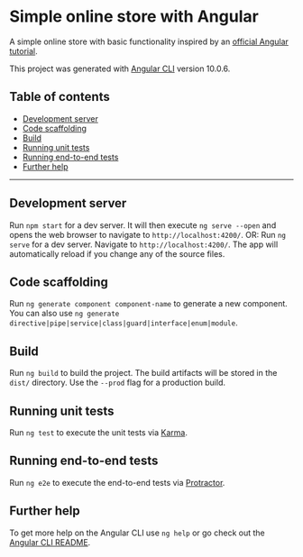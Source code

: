# Simple online store with Angular

A simple online store with basic functionality inspired by an [official Angular tutorial](https://angular.io/start{:target="_blank"}).

This project was generated with [Angular CLI](https://github.com/angular/angular-cli) version 10.0.6.

## Table of contents
- [Development server](#Development-server)
- [Code scaffolding](#Code-scaffolding)
- [Build](#Build)
- [Running unit tests](#Running-unit-tests)
- [Running end-to-end tests](#Running-end-to-end-tests)
- [Further help](#Further-help)

---

## Development server
Run `npm start` for a dev server. It will then execute `ng serve --open` and opens the web browser to navigate to `http://localhost:4200/`.
OR:
Run `ng serve` for a dev server. Navigate to `http://localhost:4200/`. The app will automatically reload if you change any of the source files.

## Code scaffolding

Run `ng generate component component-name` to generate a new component. You can also use `ng generate directive|pipe|service|class|guard|interface|enum|module`.

## Build

Run `ng build` to build the project. The build artifacts will be stored in the `dist/` directory. Use the `--prod` flag for a production build.

## Running unit tests

Run `ng test` to execute the unit tests via [Karma](https://karma-runner.github.io).

## Running end-to-end tests

Run `ng e2e` to execute the end-to-end tests via [Protractor](http://www.protractortest.org/).

## Further help

To get more help on the Angular CLI use `ng help` or go check out the [Angular CLI README](https://github.com/angular/angular-cli/blob/master/README.md).
